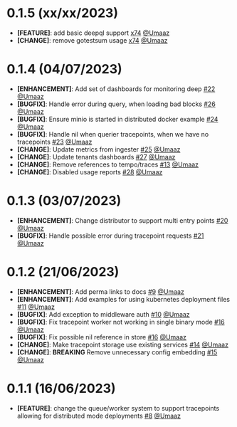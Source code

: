 <!-- 0.1.5 START -->
# 0.1.5 (xx/xx/2023)

 - **[FEATURE]**: add basic deepql support [x74](https://github.com/intergral/deep/pull/74) [@Umaaz](https://github.com/Umaaz)
 - **[CHANGE]**: remove gotestsum usage [x74](https://github.com/intergral/deep/pull/74) [@Umaaz](https://github.com/Umaaz)
<!-- 0.1.5 END -->

<!-- 0.1.4 START -->
# 0.1.4 (04/07/2023)

- **[ENHANCEMENT]**: Add set of dashboards for monitoring deep [#22](https://github.com/intergral/deep/pull/22) [@Umaaz](https://github.com/Umaaz)
- **[BUGFIX]**: Handle error during query, when loading bad blocks [#26](https://github.com/intergral/deep/pull/26) [@Umaaz](https://github.com/Umaaz)
- **[BUGFIX]**: Ensure minio is started in distributed docker example [#24](https://github.com/intergral/deep/pull/24) [@Umaaz](https://github.com/Umaaz)
- **[BUGFIX]**: Handle nil when querier tracepoints, when we have no tracepoints [#23](https://github.com/intergral/deep/pull/23) [@Umaaz](https://github.com/Umaaz)
- **[CHANGE]**: Update metrics from ingester [#25](https://github.com/intergral/deep/pull/25) [@Umaaz](https://github.com/Umaaz)
- **[CHANGE]**: Update tenants dashboards [#27](https://github.com/intergral/deep/pull/27) [@Umaaz](https://github.com/Umaaz)
- **[CHANGE]**: Remove references to tempo/traces [#13](https://github.com/intergral/deep/pull/13) [@Umaaz](https://github.com/Umaaz)
- **[CHANGE]**: Disabled usage reports [#28](https://github.com/intergral/deep/pull/28) [@Umaaz](https://github.com/Umaaz)
<!-- 0.1.4 END -->

<!-- 0.1.3 START -->
# 0.1.3 (03/07/2023)

- **[ENHANCEMENT]**: Change distributor to support multi entry points [#20](https://github.com/intergral/deep/pull/20) [@Umaaz](https://github.com/Umaaz)
- **[BUGFIX]**: Handle possible error during tracepoint requests [#21](https://github.com/intergral/deep/pull/21) [@Umaaz](https://github.com/Umaaz)
<!-- 0.1.3 END -->

<!-- 0.1.2 START -->
# 0.1.2 (21/06/2023)

- **[ENHANCEMENT]**: Add perma links to docs [#9](https://github.com/intergral/deep/pull/9) [@Umaaz](https://github.com/Umaaz)
- **[ENHANCEMENT]**: Add examples for using kubernetes deployment files [#11](https://github.com/intergral/deep/pull/11) [@Umaaz](https://github.com/Umaaz)
- **[BUGFIX]**: Add exception to middleware auth [#10](https://github.com/intergral/deep/pull/10) [@Umaaz](https://github.com/Umaaz)
- **[BUGFIX]**: Fix tracepoint worker not working in single binary mode [#16](https://github.com/intergral/deep/pull/16) [@Umaaz](https://github.com/Umaaz)
- **[BUGFIX]**: Fix possible nil reference in store [#16](https://github.com/intergral/deep/pull/16) [@Umaaz](https://github.com/Umaaz)
- **[CHANGE]**: Make tracepoint storage use existing services [#14](https://github.com/intergral/deep/pull/14) [@Umaaz](https://github.com/Umaaz)
- **[CHANGE]**: **BREAKING** Remove unnecessary config embedding [#15](https://github.com/intergral/deep/pull/15) [@Umaaz](https://github.com/Umaaz)
<!-- 0.1.2 END -->

<!-- 0.1.1 START -->
# 0.1.1 (16/06/2023)

- **[FEATURE]**: change the queue/worker system to support tracepoints allowing for distributed mode deployments [#8](https://github.com/intergral/deep/pull/8) [@Umaaz](https://github.com/Umaaz)
<!-- 0.1.1 END -->

<!-- Template START
# 0.1.1 (16/06/2023)

- **[FEATURE]**: description [#PRid](https://github.com/intergral/deep/pull/) [@user](https://github.com/)
- **[ENHANCEMENT]**: description [#PRid](https://github.com/intergral/deep/pull/) [@user](https://github.com/)
- **[BUGFIX]**: description [#PRid](https://github.com/intergral/deep/pull/) [@user](https://github.com/)
- **[CHANGE]**: description [#PRid](https://github.com/intergral/deep/pull/8) [@user](https://github.com/)
Template END -->
